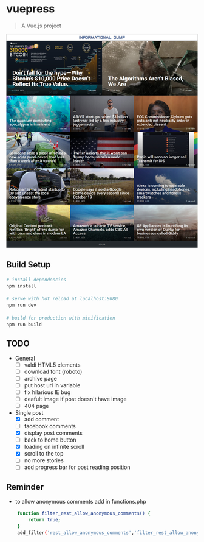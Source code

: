# vuepress

> A Vue.js project

![Alt text](./screen.jpg?raw=true "Title")

## Build Setup

``` bash
# install dependencies
npm install

# serve with hot reload at localhost:8080
npm run dev

# build for production with minification
npm run build 
```

## TODO

- General
    - [ ] valdi HTML5 elements
    - [ ] download font (roboto)
    - [ ] archive page
    - [ ] put host url in variable
    - [ ] fix hilarious IE bug
    - [ ] deafult image if post doesn't have image
    - [ ] 404 page

- Single post
    - [x] add comment
    - [ ] facebook comments
    - [x] display post comments
    - [ ] back to home button
    - [x] loading on infinite scroll
    - [x] scroll to the top
    - [ ] no more stories
    - [ ] add progress bar for post reading position

## Reminder
- to allow anonymous comments add in functions.php
``` bash
    function filter_rest_allow_anonymous_comments() {
        return true;
    }
    add_filter('rest_allow_anonymous_comments','filter_rest_allow_anonymous_comments');
```
